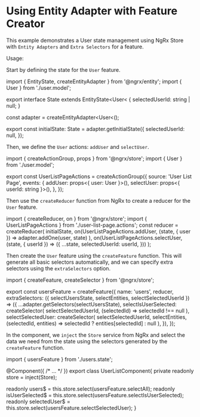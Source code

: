 # Using Entity Adapter with Feature Creator

This example demonstrates a User state management using NgRx Store with `Entity Adapters` and `Extra Selectors` for a feature.

Usage:

Start by defining the state for the `User` feature.

<code-example header="users.state.ts">

import { EntityState, createEntityAdapter } from '@ngrx/entity';
import { User } from './user.model';

export interface State extends EntityState&lt;User&lt; {
  selectedUserId: string | null;
}

const adapter = createEntityAdapter&lt;User&lt;();

export const initialState: State = adapter.getInitialState({
  selectedUserId: null,
});

</code-example>

Then, we define the `User` actions: `addUser` and `selectUser`.

<code-example header="user.actions.ts">

import { createActionGroup, props } from '@ngrx/store';
import { User } from './user.model';

export const UserListPageActions = createActionGroup({
  source: 'User List Page',
  events: {
    addUser: props&lt;{ user: User }&gt;(),
    selectUser: props&lt;{ userId: string }&gt;(),
  },
});

</code-example>

Then use the `createReducer` function from NgRx to create a reducer for the `User` feature.

<code-example header="users.state.ts">

import { createReducer, on } from '@ngrx/store';
import { UserListPageActions } from './user-list-page.actions';
const reducer = createReducer(
  initialState,
  on(UserListPageActions.addUser, (state, { user }) =>
    adapter.addOne(user, state)
  ),
  on(UserListPageActions.selectUser, (state, { userId }) => ({
    ...state,
    selectedUserId: userId,
  }))
);

</code-example>

Then create the `User` feature using the `createFeature` function. This will generate all basic selectors automatically, and we can specify extra selectors using the `extraSelectors` option.

<code-example header="users.state.ts">

import { createFeature, createSelector } from '@ngrx/store';

export const usersFeature = createFeature({
  name: 'users',
  reducer,
  extraSelectors: ({ selectUsersState, selectEntities, selectSelectedUserId }) => ({
    ...adapter.getSelectors(selectUsersState),
    selectIsUserSelected: createSelector(
      selectSelectedUserId,
      (selectedId) => selectedId !== null
    ),
    selectSelectedUser: createSelector(
      selectSelectedUserId,
      selectEntities,
      (selectedId, entities) => selectedId ? entities[selectedId] : null
    ),
  }),
});

</code-example>

In the component, we `inject` the `Store` service from NgRx and select the data we need from the state using the selectors generated by the `createFeature` function.

<code-example header="user-list.component.ts">

import { usersFeature } from './users.state';

@Component({ /* ... */ })
export class UserListComponent{
  private readonly store = inject(Store);
  
  readonly users$ = this.store.select(usersFeature.selectAll);
  readonly isUserSelected$ = this.store.select(usersFeature.selectIsUserSelected);
  readonly selectedUser$ = this.store.select(usersFeature.selectSelectedUser);
}

</code-example>

